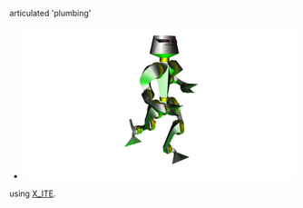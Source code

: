 articulated 'plumbing'

*  [![running robot](robot.png)](../../advancedViewer.html?model=./2008/plumbing/robot.wrl "click to browse in 3d")

using [X_ITE](http://create3000.de/x_ite).

